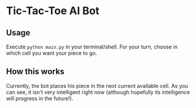 # Tic-Tac-Toe AI Bot
## Usage
Execute `python main.py` in your terminal/shell. For your turn, choose in which cell you want your piece to go.

## How this works
Currently, the bot places his piece in the next current available cell. As you can see, it isn't very intelligent right now (although hopefully its intelligence will progress in the future!).